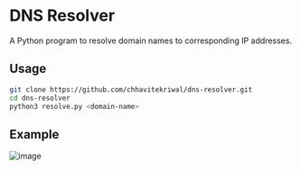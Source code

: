 
# DNS Resolver

A Python program to resolve domain names to corresponding IP addresses.

## Usage 

```bash
git clone https://github.com/chhavitekriwal/dns-resolver.git
cd dns-resolver
python3 resolve.py <domain-name>
```

## Example
![image](https://github.com/chhavitekriwal/dns-resolver/assets/80950738/3041c2ca-9379-4707-96de-48e88b5aff77)



